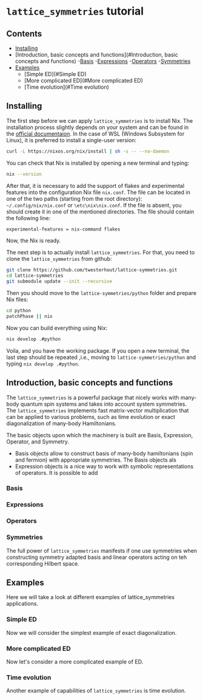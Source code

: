 # `lattice_symmetries` tutorial

## Contents

- [Installing](#Installing)
- [Introduction, basic concepts and functions](#Introduction, basic concepts and functions)
    -[Basis](#Basis)
    -[Expressions](#Expression)
    -[Operators](#Operators)
    -[Symmetries](#Symmetries)
- [Examples](#Examples)
    - [Simple ED](#Simple ED)
    - [More complicated ED](#More complicated ED)
    - [Time evolution](#Time evolution)

## Installing

The first step before we can apply `lattice_symmetries` is to install Nix. The installation process slightly depends on your system and can be found in the [official documentaion](https://nix.dev/install-nix#install-nix).
In the case of WSL (Windows Subsystem for Linux), it is preferred to install a single-user version:

```sh
curl -L https://nixos.org/nix/install | sh -s -- --no-daemon
```

You can check that Nix is installed by opening a new terminal and typing:

```sh
nix --version
```

After that, it is necessary to add the support of flakes and experimental features into the configuration Nix file `nix.conf`. The file can be located in one of the two paths (starting from the root directory): `~/.config/nix/nix.conf` or `\etc\nix\nix.conf`. If the file is absent, you should create it in one of the mentioned directories. The file should contain the following line:

```sh
experimental-features = nix-command flakes
```
Now, the Nix is ready.

The next step is to actually install `lattice_symmetries`. For that, you need to clone the `lattice_symmetries` from github:

```sh
git clone https://github.com/twesterhout/lattice-symmetries.git
cd lattice-symmetries
git submodule update --init --recursive
```

Then you should move to the `lattice-symmetries/python` folder and prepare Nix files:
```sh
cd python
patchPhase || nix
```

Now you can build everything using Nix:

```sh
nix develop .#python
```

Voila, and you have the working package.
If you open a new terminal, the last step should be repeated ,i.e., moving to  `lattice-symmetries/python` and typing `nix develop .#python`.

## Introduction, basic concepts and functions

The `lattice_symmetries` is a powerful package that nicely works with many-body quantum spin systems
and takes into account system symmetries.
The `lattice_symmetries` implements fast matrix-vector multiplication that can be applied to various problems, 
such as time evolution or exact diagonalization of many-body Hamiltonians.

The basic objects upon which the machinery is built are Basis, Expression, Operator, and Symmetry.
- Basis objects allow to construct basis of many-body hamiltonians (spin and fermion) with appropriate symmetries.
The Basis objects als
- Expression objects is a nice way to work with symbolic representations of operators. It is possible to add

### Basis

### Expressions

### Operators

### Symmetries

The full power of `lattice_symmetries` manifests if one use symmetries when constructing 
symmetry adapted basis and linear operators acting on teh corresponding Hilbert space.

## Examples

Here we will take a look at different examples of lattice_symmetries applications.

### Simple ED

Now we will consider the simplest example of exact diagonalization.

### More complicated ED

Now let's consider a more complicated example of ED.

### Time evolution

Another example of capabilities of `lattice_symmetries` is time evolution.
